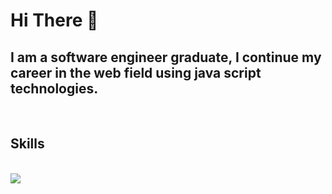 <h1> Hi There 👋 </h1>
<h2> I am a software engineer graduate, I continue my career in the web field using java script technologies. </h2>
<br>
<h2>Skills</h2>
<br>
<img size="10" src="https://camo.githubusercontent.com/38827655e1ae0e1518d635ad89e8aa46b7f977c795952245c36a2d58064f1803/68747470733a2f2f63646e2e6a7364656c6976722e6e65742f67682f64657669636f6e732f64657669636f6e2f69636f6e732f6769742f6769742d6f726967696e616c2e737667">
